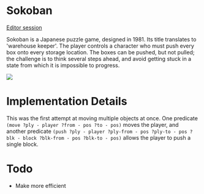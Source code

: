 # Sokoban

[Editor session](http://editor.planning.domains/#read_session=vhs8kMhtut)

Sokoban is a Japanese puzzle game, designed in 1981. Its title translates to 'warehouse keeper'. The player controls a character who must push every box onto every storage location. The boxes can be pushed, but not pulled; the challenge is to think several steps ahead, and avoid getting stuck in a state from which it is impossible to progress.

![](https://upload.wikimedia.org/wikipedia/commons/4/4b/Sokoban_ani.gif)

# Implementation Details

This was the first attempt at moving multiple objects at once. One predicate `(move ?ply - player ?from - pos ?to - pos)` moves the player, and another predicate `(push ?ply - player ?ply-from - pos ?ply-to - pos ?blk - block ?blk-from - pos ?blk-to - pos)` allows the player to push a single block.

# Todo

- Make more efficient
